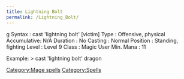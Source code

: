 ```yaml
---
title: Lightning Bolt
permalink: /Lightning_Bolt/
---
```


<nowiki>g Syntax : cast 'lightning bolt' \[victim\] Type : Offensive,
physical Accumulative: N/A Duration : No Casting : Normal Position :
Standing, fighting Level : Level 9 Class : Magic User Min. Mana : 11

</pre>

Example: \> cast 'lightning bolt' dragon

[Category:Mage spells](Category:Mage_spells "wikilink")
[Category:Spells](Category:Spells "wikilink")